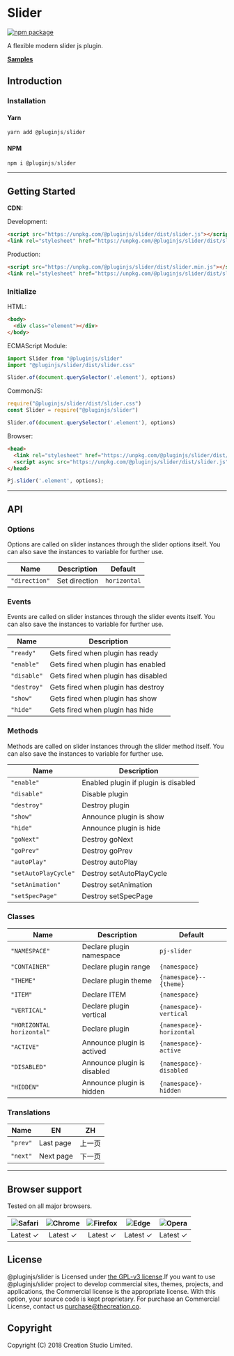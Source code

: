 # Slider

[![npm package](https://img.shields.io/npm/v/@pluginjs/slider.svg)](https://www.npmjs.com/package/@pluginjs/slider)

A flexible modern slider js plugin.

**[Samples](https://codesandbox.io/s/github/pluginjs/plugin.js/tree/master/modules/slider/samples)**

## Introduction

### Installation

#### Yarn

```javascript
yarn add @pluginjs/slider
```

#### NPM

```javascript
npm i @pluginjs/slider
```

---

## Getting Started

**CDN:**

Development:

```html
<script src="https://unpkg.com/@pluginjs/slider/dist/slider.js"></script>
<link rel="stylesheet" href="https://unpkg.com/@pluginjs/slider/dist/slider.css">
```

Production:

```html
<script src="https://unpkg.com/@pluginjs/slider/dist/slider.min.js"></script>
<link rel="stylesheet" href="https://unpkg.com/@pluginjs/slider/dist/slider.min.css">
```

### Initialize

HTML:

```html
<body>
  <div class="element"></div>
</body>
```

ECMAScript Module:

```javascript
import Slider from "@pluginjs/slider"
import "@pluginjs/slider/dist/slider.css"

Slider.of(document.querySelector('.element'), options)
```

CommonJS:

```javascript
require("@pluginjs/slider/dist/slider.css")
const Slider = require("@pluginjs/slider")

Slider.of(document.querySelector('.element'), options)
```

Browser:

```html
<head>
  <link rel="stylesheet" href="https://unpkg.com/@pluginjs/slider/dist/slider.css">
  <script async src="https://unpkg.com/@pluginjs/slider/dist/slider.js"></script>
</head>
```

```javascript
Pj.slider('.element', options);
```

---

## API

### Options

Options are called on slider instances through the slider options itself.
You can also save the instances to variable for further use.

Name | Description | Default
-----|--------------|-----
`"direction"` | Set direction | `horizontal`

### Events

Events are called on slider instances through the slider events itself.
You can also save the instances to variable for further use.

Name | Description
-----|-----
`"ready"` | Gets fired when plugin has ready
`"enable"` | Gets fired when plugin has enabled
`"disable"` | Gets fired when plugin has disabled
`"destroy"` | Gets fired when plugin has destroy
`"show"` | Gets fired when plugin has show
`"hide"` | Gets fired when plugin has hide

### Methods

Methods are called on slider instances through the slider method itself.
You can also save the instances to variable for further use.

Name | Description
-----|-----
`"enable"` | Enabled plugin if plugin is disabled
`"disable"` | Disable plugin
`"destroy"` | Destroy plugin
`"show"` | Announce plugin is show
`"hide"` | Announce plugin is hide
`"goNext"` | Destroy goNext
`"goPrev"` | Destroy goPrev
`"autoPlay"` | Destroy autoPlay
`"setAutoPlayCycle"` | Destroy setAutoPlayCycle
`"setAnimation"` | Destroy setAnimation
`"setSpecPage"` | Destroy setSpecPage

### Classes

Name | Description | Default
-----|------|------
`"NAMESPACE"` | Declare plugin namespace | `pj-slider`
`"CONTAINER"` | Declare plugin range | `{namespace}`
`"THEME"` | Declare plugin theme | `{namespace}--{theme}`
`"ITEM"` | Declare ITEM | `{namespace}`
`"VERTICAL"` | Declare plugin vertical | `{namespace}-vertical`
`"HORIZONTAL horizontal"` | Declare plugin  | `{namespace}-horizontal`
`"ACTIVE"` | Announce plugin is actived | `{namespace}-active`
`"DISABLED"` | Announce plugin is disabled | `{namespace}-disabled`
`"HIDDEN"` | Announce plugin is hidden | `{namespace}-hidden`

### Translations

Name | EN | ZH
-----|------|-------
`"prev"` | Last page | 上一页
`"next"` | Next page | 下一页
---

## Browser support

Tested on all major browsers.

| <img src="https://raw.githubusercontent.com/alrra/browser-logos/master/src/safari/safari_32x32.png" alt="Safari"> | <img src="https://raw.githubusercontent.com/alrra/browser-logos/master/src/chrome/chrome_32x32.png" alt="Chrome"> | <img src="https://raw.githubusercontent.com/alrra/browser-logos/master/src/firefox/firefox_32x32.png" alt="Firefox"> | <img src="https://raw.githubusercontent.com/alrra/browser-logos/master/src/edge/edge_32x32.png" alt="Edge"> | <img src="https://raw.githubusercontent.com/alrra/browser-logos/master/src/opera/opera_32x32.png" alt="Opera"> |
|:--:|:--:|:--:|:--:|:--:|
| Latest ✓ | Latest ✓ | Latest ✓ | Latest ✓ | Latest ✓ |

## License

@pluginjs/slider is Licensed under [the GPL-v3 license](LICENSE).If you want to use @pluginjs/slider project to develop commercial sites, themes, projects, and applications, the Commercial license is the appropriate license. With this option, your source code is kept proprietary. For purchase an Commercial License, contact us purchase@thecreation.co.

## Copyright

Copyright (C) 2018 Creation Studio Limited.